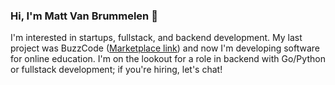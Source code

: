 ### Hi, I'm Matt Van Brummelen 👋

I'm interested in startups, fullstack, and backend development. My last project was BuzzCode ([Marketplace link](https://marketplace.visualstudio.com/items?itemName=BuzzCode.buzzcode)) and now I'm developing software for online education. I'm on the lookout for a role in backend with Go/Python or fullstack development; if you're hiring, let's chat!
<!--
**matthewvb77/matthewvb77** is a ✨ _special_ ✨ repository because its `README.md` (this file) appears on your GitHub profile.

Here are some ideas to get you started:

- 🔭 I’m currently working on ...
- 🌱 I’m currently learning ...
- 👯 I’m looking to collaborate on ...
- 🤔 I’m looking for help with ...
- 💬 Ask me about ...
- 📫 How to reach me: ...
- 😄 Pronouns: ...
- ⚡ Fun fact: ...
-->
